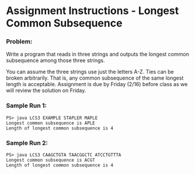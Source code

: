 # Assignment Instructions - Longest Common Subsequence
### Problem:

Write a program that reads in three strings and outputs the longest common subsequence among those three strings.

You can assume the three strings use just the letters A-Z.
Ties can be broken arbitrarily. That is, any common subsequence of the same longest length is acceptable.
Assignment is due by Friday (2/16) before class as we will review the solution on Friday.

### Sample Run 1:

``` 
PS> java LCS3 EXAMPLE STAPLER MAPLE
Longest common subsequence is APLE
Length of longest common subsequence is 4
 ```


### Sample Run 2:

``` 
PS> java LCS3 CAAGCTGTA TAACGGCTC ATCCTGTTTA
Longest common subsequence is ACGT
Length of longest common subsequence is 4
```


